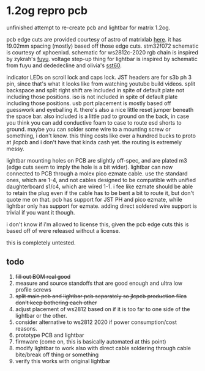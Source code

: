 # 1.2og repro pcb

unfinished attempt to re-create pcb and lightbar for matrix 1.2og.

pcb edge cuts are provided courtesy of astro of matrixlab [here](https://geekhack.org/index.php?topic=106122.msg2901076#msg2901076). it has 19.02mm spacing (mostly) based off those edge cuts. stm32f072 schematic is courtesy of xphoenixd. schematic for ws2812c-2020 rgb chain is inspired by zykrah's [fuyu](https://github.com/zykrah/fuyu). voltage step-up thing for lightbar is inspired by schematic from fuyu and dededecline and olivia's [sst60](https://github.com/dededecline/SST60).

indicator LEDs on scroll lock and caps lock. JST headers are for s3b ph 3 pin, since that's what it looks like from watching youtube build videos. split backspace and split right shift are included in spite of default plate not including those positions. iso is not included in spite of default plate including those positions. usb port placement is mostly based off guesswork and eyeballing it. there's also a nice little reset jumper beneath the space bar. also included is a little pad to ground on the back, in case you think you can add conductive foam to case to route esd shorts to ground. maybe you can solder some wire to a mounting screw or something, i don't know. this thing costs like over a hundred bucks to proto at jlcpcb and i don't have that kinda cash yet. the routing is extremely messy.

lightbar mounting holes on PCB are slightly off-spec, and are plated m3 (edge cuts seem to imply the hole is a bit wider). lightbar can now connected to PCB through a molex pico ezmate cable. use the standard ones, which are 1-4, and not cables designed to be compatible with unified daughterboard s1/c4, which are wired 1-1. i fee like ezmate should be able to retain the plug even if the cable has to be bent a bit to route it, but don't quote me on that. pcb has support for JST PH and pico ezmate, while lightbar only has support for ezmate. adding direct soldered wire support is trivial if you want it though.

i don't know if i'm allowed to license this, given the pcb edge cuts this is based off of were released without a license.

this is completely untested.

## todo

1. ~~fill out BOM real good~~
2. measure and source standoffs that are good enough and ultra low profile screws
3. ~~split main pcb and lightbar pcb separately so jlcpcb production files don't keep bothering each other~~
4. adjust placement of ws2812 based on if it is too far to one side of the lightbar or the other.
5. consider alternative to ws2812 2020 if power consumption/cost reasons.
6. prototype PCB and lightbar
7. firmware (come on, this is basically automated at this point)
8. modify lightbar to work also with direct cable soldering through cable bite/break off thing or something
9. verify this works with original lightbar

